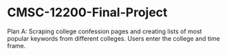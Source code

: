 # CMSC-12200-Final-Project
Plan A: Scraping college confession pages and creating lists of most popular keywords from different colleges. Users enter the college and time frame.
